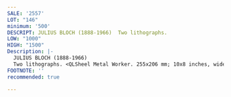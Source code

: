 ```yaml
---
SALE: '2557'
LOT: "146"
minimum: '500'
DESCRIPT: JULIUS BLOCH (1888-1966)  Two lithographs.
LOW: "1000"
HIGH: "1500"
Description: |-
  JULIUS BLOCH (1888-1966)
  Two lithographs. <QLSheel Metal Worker. 255x206 mm; 10x8 inches, wide margins. Edition of 30. Signed, titled, inscribed "Edition of 30" and dedicated "To Alice and Albert with Love, March 4, 1956" in pencil, lower margin. 1943. * Negro. 330x225 mm; 13x8 inches, full margins. Signed, titled and numbered 4/50 in pencil, lower margin. Circa 1940.Other impressions of Sheel Metal Worker are in the collection of the Pennsylvania Academy of Fine Arts and the Library of Congress.
FOOTNOTE: ''
recommended: true

---
```


